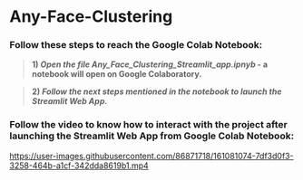 # Any-Face-Clustering

### Follow these steps to reach the Google Colab Notebook:
> **1) *Open the file Any_Face_Clustering_Streamlit_app.ipnyb* - a notebook will open on Google Colaboratory.**

> **2) *Follow the next steps mentioned in the notebook to launch the Streamlit Web App.***

### Follow the video to know how to interact with the project after launching the Streamlit Web App from Google Colab Notebook:

https://user-images.githubusercontent.com/86871718/161081074-7df3d0f3-3258-464b-a1cf-342dda8619b1.mp4
